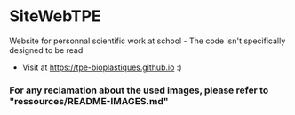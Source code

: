 # SiteWebTPE
Website for personnal scientific work at school - The code isn't specifically designed to be read
- Visit at https://tpe-bioplastiques.github.io :)

### For any reclamation about the used images, please refer to "ressources/README-IMAGES.md"
